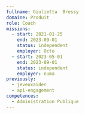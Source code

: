 ```yaml
---
fullname: Giulietta  Bressy
domaine: Produit
role: Coach
missions:
  - start: 2021-01-25
    end: 2023-09-01
    status: independent
    employer: Octo
  - start: 2023-05-01
    end: 2023-09-01
    status: independent
    employer: numa
previously:
  - jeveuxaider
  - api-engagement
competences:
  - Administration Publique
---
```

